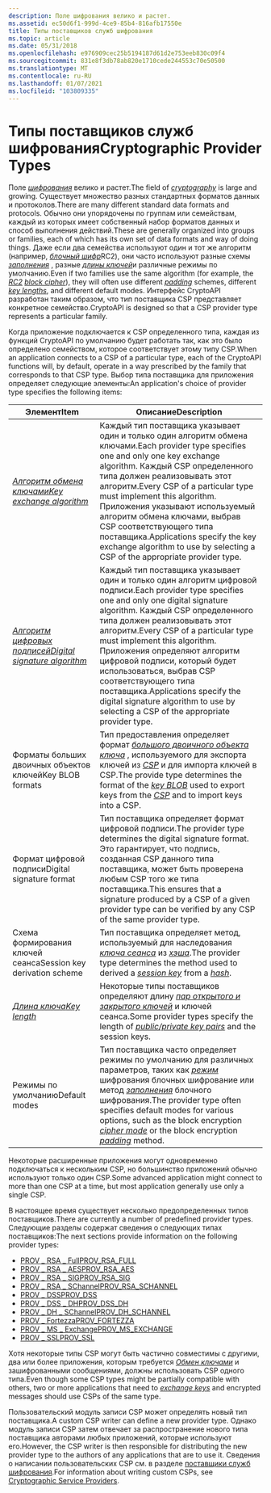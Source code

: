 ```yaml
---
description: Поле шифрования велико и растет.
ms.assetid: ec50d6f1-999d-4ce9-85b4-816afb17550e
title: Типы поставщиков служб шифрования
ms.topic: article
ms.date: 05/31/2018
ms.openlocfilehash: e976909cec25b5194187d61d2e753eeb830c09f4
ms.sourcegitcommit: 831e8f3db78ab820e1710cede244553c70e50500
ms.translationtype: MT
ms.contentlocale: ru-RU
ms.lasthandoff: 01/07/2021
ms.locfileid: "103809335"
---
```

# <a name="cryptographic-provider-types"></a><span data-ttu-id="1c83b-103">Типы поставщиков служб шифрования</span><span class="sxs-lookup"><span data-stu-id="1c83b-103">Cryptographic Provider Types</span></span>

<span data-ttu-id="1c83b-104">Поле [*шифрования*](../secgloss/c-gly.md) велико и растет.</span><span class="sxs-lookup"><span data-stu-id="1c83b-104">The field of [*cryptography*](../secgloss/c-gly.md) is large and growing.</span></span> <span data-ttu-id="1c83b-105">Существует множество разных стандартных форматов данных и протоколов.</span><span class="sxs-lookup"><span data-stu-id="1c83b-105">There are many different standard data formats and protocols.</span></span> <span data-ttu-id="1c83b-106">Обычно они упорядочены по группам или семействам, каждый из которых имеет собственный набор форматов данных и способ выполнения действий.</span><span class="sxs-lookup"><span data-stu-id="1c83b-106">These are generally organized into groups or families, each of which has its own set of data formats and way of doing things.</span></span> <span data-ttu-id="1c83b-107">Даже если два семейства используют один и тот же алгоритм (например, [](../secgloss/r-gly.md) [*блочный шифр*](../secgloss/b-gly.md)RC2), они часто используют разные схемы [*заполнения*](../secgloss/p-gly.md) , разные [*длины ключей*](../secgloss/k-gly.md)и различные режимы по умолчанию.</span><span class="sxs-lookup"><span data-stu-id="1c83b-107">Even if two families use the same algorithm (for example, the [*RC2*](../secgloss/r-gly.md) [*block cipher*](../secgloss/b-gly.md)), they will often use different [*padding*](../secgloss/p-gly.md) schemes, different [*key lengths*](../secgloss/k-gly.md), and different default modes.</span></span> <span data-ttu-id="1c83b-108">Интерфейс CryptoAPI разработан таким образом, что тип поставщика CSP представляет конкретное семейство.</span><span class="sxs-lookup"><span data-stu-id="1c83b-108">CryptoAPI is designed so that a CSP provider type represents a particular family.</span></span>

<span data-ttu-id="1c83b-109">Когда приложение подключается к CSP определенного типа, каждая из функций CryptoAPI по умолчанию будет работать так, как это было определено семейством, которое соответствует этому типу CSP.</span><span class="sxs-lookup"><span data-stu-id="1c83b-109">When an application connects to a CSP of a particular type, each of the CryptoAPI functions will, by default, operate in a way prescribed by the family that corresponds to that CSP type.</span></span> <span data-ttu-id="1c83b-110">Выбор типа поставщика для приложения определяет следующие элементы:</span><span class="sxs-lookup"><span data-stu-id="1c83b-110">An application's choice of provider type specifies the following items:</span></span>



| <span data-ttu-id="1c83b-111">Элемент</span><span class="sxs-lookup"><span data-stu-id="1c83b-111">Item</span></span>                                                                                                                                | <span data-ttu-id="1c83b-112">Описание</span><span class="sxs-lookup"><span data-stu-id="1c83b-112">Description</span></span>                                                                                                                                                                                                                                                                                            |
|-------------------------------------------------------------------------------------------------------------------------------------|--------------------------------------------------------------------------------------------------------------------------------------------------------------------------------------------------------------------------------------------------------------------------------------------------------|
| [<span data-ttu-id="1c83b-113">*Алгоритм обмена ключами*</span><span class="sxs-lookup"><span data-stu-id="1c83b-113">*Key exchange algorithm*</span></span>](../secgloss/k-gly.md)                | <span data-ttu-id="1c83b-114">Каждый тип поставщика указывает один и только один алгоритм обмена ключами.</span><span class="sxs-lookup"><span data-stu-id="1c83b-114">Each provider type specifies one and only one key exchange algorithm.</span></span> <span data-ttu-id="1c83b-115">Каждый CSP определенного типа должен реализовывать этот алгоритм.</span><span class="sxs-lookup"><span data-stu-id="1c83b-115">Every CSP of a particular type must implement this algorithm.</span></span> <span data-ttu-id="1c83b-116">Приложения указывают используемый алгоритм обмена ключами, выбрав CSP соответствующего типа поставщика.</span><span class="sxs-lookup"><span data-stu-id="1c83b-116">Applications specify the key exchange algorithm to use by selecting a CSP of the appropriate provider type.</span></span>                                                        |
| [<span data-ttu-id="1c83b-117">*Алгоритм цифровых подписей*</span><span class="sxs-lookup"><span data-stu-id="1c83b-117">*Digital signature algorithm*</span></span>](../secgloss/d-gly.md) | <span data-ttu-id="1c83b-118">Каждый тип поставщика указывает один и только один алгоритм цифровой подписи.</span><span class="sxs-lookup"><span data-stu-id="1c83b-118">Each provider type specifies one and only one digital signature algorithm.</span></span> <span data-ttu-id="1c83b-119">Каждый CSP определенного типа должен реализовывать этот алгоритм.</span><span class="sxs-lookup"><span data-stu-id="1c83b-119">Every CSP of a particular type must implement this algorithm.</span></span> <span data-ttu-id="1c83b-120">Приложения определяют алгоритм цифровой подписи, который будет использоваться, выбрав CSP соответствующего типа поставщика.</span><span class="sxs-lookup"><span data-stu-id="1c83b-120">Applications specify the digital signature algorithm to use by selecting a CSP of the appropriate provider type.</span></span>                                              |
| <span data-ttu-id="1c83b-121">Форматы больших двоичных объектов ключей</span><span class="sxs-lookup"><span data-stu-id="1c83b-121">Key BLOB formats</span></span>                                                                                                                    | <span data-ttu-id="1c83b-122">Тип предоставления определяет формат [*большого двоичного объекта ключа*](../secgloss/k-gly.md) , используемого для экспорта ключей из [*CSP*](../secgloss/c-gly.md) и для импорта ключей в CSP.</span><span class="sxs-lookup"><span data-stu-id="1c83b-122">The provide type determines the format of the [*key BLOB*](../secgloss/k-gly.md) used to export keys from the [*CSP*](../secgloss/c-gly.md) and to import keys into a CSP.</span></span> |
| <span data-ttu-id="1c83b-123">Формат цифровой подписи</span><span class="sxs-lookup"><span data-stu-id="1c83b-123">Digital signature format</span></span>                                                                                                            | <span data-ttu-id="1c83b-124">Тип поставщика определяет формат цифровой подписи.</span><span class="sxs-lookup"><span data-stu-id="1c83b-124">The provider type determines the digital signature format.</span></span> <span data-ttu-id="1c83b-125">Это гарантирует, что подпись, созданная CSP данного типа поставщика, может быть проверена любым CSP того же типа поставщика.</span><span class="sxs-lookup"><span data-stu-id="1c83b-125">This ensures that a signature produced by a CSP of a given provider type can be verified by any CSP of the same provider type.</span></span>                                                                                                              |
| <span data-ttu-id="1c83b-126">Схема формирования ключей сеанса</span><span class="sxs-lookup"><span data-stu-id="1c83b-126">Session key derivation scheme</span></span>                                                                                                       | <span data-ttu-id="1c83b-127">Тип поставщика определяет метод, используемый для наследования [*ключа сеанса*](../secgloss/s-gly.md) из [*хэша*](../secgloss/h-gly.md).</span><span class="sxs-lookup"><span data-stu-id="1c83b-127">The provider type determines the method used to derived a [*session key*](../secgloss/s-gly.md) from a [*hash*](../secgloss/h-gly.md).</span></span>                                                                                   |
| [<span data-ttu-id="1c83b-128">*Длина ключа*</span><span class="sxs-lookup"><span data-stu-id="1c83b-128">*Key length*</span></span>](../secgloss/k-gly.md)                                                    | <span data-ttu-id="1c83b-129">Некоторые типы поставщиков определяют длину [*пар открытого и закрытого ключей*](../secgloss/p-gly.md) и ключей сеанса.</span><span class="sxs-lookup"><span data-stu-id="1c83b-129">Some provider types specify the length of [*public/private key pairs*](../secgloss/p-gly.md) and the session keys.</span></span>                                                                                                               |
| <span data-ttu-id="1c83b-130">Режимы по умолчанию</span><span class="sxs-lookup"><span data-stu-id="1c83b-130">Default modes</span></span>                                                                                                                       | <span data-ttu-id="1c83b-131">Тип поставщика часто определяет режимы по умолчанию для различных параметров, таких как [*режим*](../secgloss/c-gly.md) шифрования блочных шифрование или метод [*заполнения*](../secgloss/p-gly.md) блочного шифрования.</span><span class="sxs-lookup"><span data-stu-id="1c83b-131">The provider type often specifies default modes for various options, such as the block encryption [*cipher mode*](../secgloss/c-gly.md) or the block encryption [*padding*](../secgloss/p-gly.md) method.</span></span>          |



 

<span data-ttu-id="1c83b-132">Некоторые расширенные приложения могут одновременно подключаться к нескольким CSP, но большинство приложений обычно используют только один CSP.</span><span class="sxs-lookup"><span data-stu-id="1c83b-132">Some advanced application might connect to more than one CSP at a time, but most application generally use only a single CSP.</span></span>

<span data-ttu-id="1c83b-133">В настоящее время существует несколько предопределенных типов поставщиков.</span><span class="sxs-lookup"><span data-stu-id="1c83b-133">There are currently a number of predefined provider types.</span></span> <span data-ttu-id="1c83b-134">Следующие разделы содержат сведения о следующих типах поставщиков:</span><span class="sxs-lookup"><span data-stu-id="1c83b-134">The next sections provide information on the following provider types:</span></span>

-   [<span data-ttu-id="1c83b-135">PROV \_ RSA \_ Full</span><span class="sxs-lookup"><span data-stu-id="1c83b-135">PROV\_RSA\_FULL</span></span>](prov-rsa-full.md)
-   [<span data-ttu-id="1c83b-136">PROV \_ RSA \_ AES</span><span class="sxs-lookup"><span data-stu-id="1c83b-136">PROV\_RSA\_AES</span></span>](prov-rsa-aes.md)
-   [<span data-ttu-id="1c83b-137">PROV \_ RSA \_ SIG</span><span class="sxs-lookup"><span data-stu-id="1c83b-137">PROV\_RSA\_SIG</span></span>](prov-rsa-sig.md)
-   [<span data-ttu-id="1c83b-138">PROV \_ RSA \_ SChannel</span><span class="sxs-lookup"><span data-stu-id="1c83b-138">PROV\_RSA\_SCHANNEL</span></span>](prov-rsa-schannel.md)
-   [<span data-ttu-id="1c83b-139">PROV \_ DSS</span><span class="sxs-lookup"><span data-stu-id="1c83b-139">PROV\_DSS</span></span>](prov-dss.md)
-   [<span data-ttu-id="1c83b-140">PROV \_ DSS \_ DH</span><span class="sxs-lookup"><span data-stu-id="1c83b-140">PROV\_DSS\_DH</span></span>](prov-dss-dh.md)
-   [<span data-ttu-id="1c83b-141">PROV \_ DH \_ SChannel</span><span class="sxs-lookup"><span data-stu-id="1c83b-141">PROV\_DH\_SCHANNEL</span></span>](prov-dh-schannel.md)
-   [<span data-ttu-id="1c83b-142">PROV \_ Fortezza</span><span class="sxs-lookup"><span data-stu-id="1c83b-142">PROV\_FORTEZZA</span></span>](prov-fortezza.md)
-   [<span data-ttu-id="1c83b-143">PROV \_ MS \_ Exchange</span><span class="sxs-lookup"><span data-stu-id="1c83b-143">PROV\_MS\_EXCHANGE</span></span>](prov-ms-exchange.md)
-   [<span data-ttu-id="1c83b-144">PROV \_ SSL</span><span class="sxs-lookup"><span data-stu-id="1c83b-144">PROV\_SSL</span></span>](prov-ssl.md)

<span data-ttu-id="1c83b-145">Хотя некоторые типы CSP могут быть частично совместимы с другими, два или более приложения, которым требуется [*Обмен ключами*](../secgloss/e-gly.md) и зашифрованными сообщениями, должны использовать CSP одного типа.</span><span class="sxs-lookup"><span data-stu-id="1c83b-145">Even though some CSP types might be partially compatible with others, two or more applications that need to [*exchange keys*](../secgloss/e-gly.md) and encrypted messages should use CSPs of the same type.</span></span>

<span data-ttu-id="1c83b-146">Пользовательский модуль записи CSP может определять новый тип поставщика.</span><span class="sxs-lookup"><span data-stu-id="1c83b-146">A custom CSP writer can define a new provider type.</span></span> <span data-ttu-id="1c83b-147">Однако модуль записи CSP затем отвечает за распространение нового типа поставщика авторами любых приложений, которые используют его.</span><span class="sxs-lookup"><span data-stu-id="1c83b-147">However, the CSP writer is then responsible for distributing the new provider type to the authors of any applications that are to use it.</span></span> <span data-ttu-id="1c83b-148">Сведения о написании пользовательских CSP см. в разделе [поставщики служб шифрования](cryptographic-service-providers.md).</span><span class="sxs-lookup"><span data-stu-id="1c83b-148">For information about writing custom CSPs, see [Cryptographic Service Providers](cryptographic-service-providers.md).</span></span>

 

 

